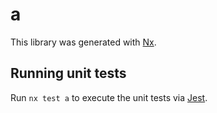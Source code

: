 # a

This library was generated with [Nx](https://nx.dev).

## Running unit tests

Run `nx test a` to execute the unit tests via [Jest](https://jestjs.io).
